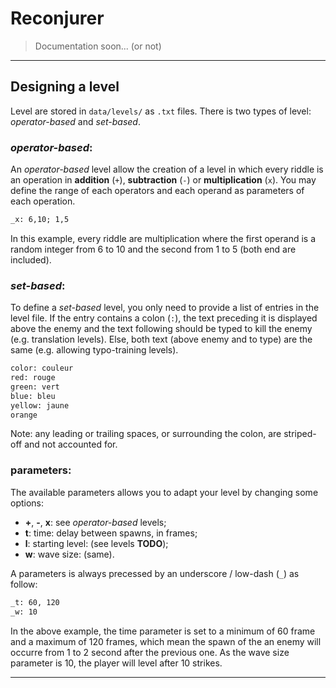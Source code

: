 # Reconjurer

> Documentation soon...
> (or not)

---

## Designing a level

Level are stored in `data/levels/` as `.txt` files.
There is two types of level: _operator-based_ and _set-based_.

### _operator-based_:

An _operator-based_ level allow the creation of a level in which every riddle is an operation in **addition** (`+`), **subtraction** (`-`) or **multiplication** (`x`).
You may define the range of each operators and each operand as parameters of each operation.

```.txt
_x: 6,10; 1,5
```

In this example, every riddle are multiplication where the first operand is a random integer from 6 to 10 and the second from 1 to 5 (both end are included).

### _set-based_:

To define a _set-based_ level, you only need to provide a list of entries in the level file.
If the entry contains a colon (`:`), the text preceding it is displayed above the enemy and the text following should be typed to kill the enemy (e.g. translation levels).
Else, both text (above enemy and to type) are the same (e.g. allowing typo-training levels).

```.txt
color: couleur
red: rouge
green: vert
blue: bleu
yellow: jaune
orange
```

Note: any leading or trailing spaces, or surrounding the colon, are striped-off and not accounted for.

### parameters:

The available parameters allows you to adapt your level by changing some options:

+ **+**, **-**, **x**: see _operator-based_ levels;
+ **t**: time: delay between spawns, in frames;
+ **l**: starting level: (see levels **TODO**);
+ **w**: wave size: (same).

A parameters is always precessed by an underscore / low-dash (`_`) as follow:

```.txt
_t: 60, 120
_w: 10
```

In the above example, the time parameter is set to a minimum of 60 frame and a maximum of 120 frames, which mean the spawn of the an enemy will occurre from 1 to 2 second after the previous one.
As the wave size parameter is 10, the player will level after 10 strikes.

---
